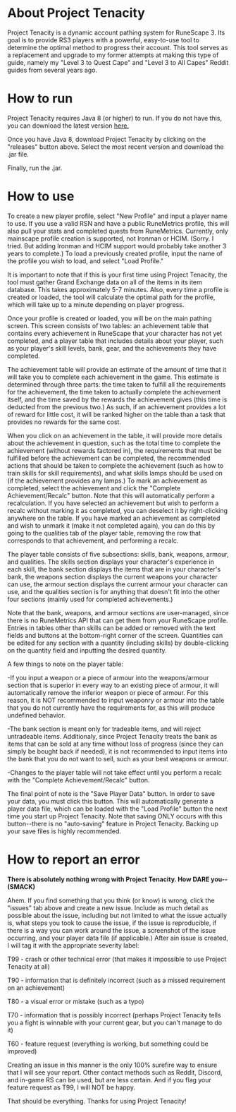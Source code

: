 # About Project Tenacity
Project Tenacity is a dynamic account pathing system for RuneScape 3. Its goal is to provide RS3 players with a powerful, easy-to-use tool to determine the optimal method to progress their account. This tool serves as a replacement and upgrade to my former attempts at making this type of guide, namely my "Level 3 to Quest Cape" and "Level 3 to All Capes" Reddit guides from several years ago.

# How to run
Project Tenacity requires Java 8 (or higher) to run. If you do not have this, you can download the latest version [here.](https://www.oracle.com/technetwork/java/javase/downloads/jre8-downloads-2133155.html)

Once you have Java 8, download Project Tenacity by clicking on the "releases" button above. Select the most recent version and download the .jar file.

Finally, run the .jar.

# How to use
To create a new player profile, select "New Profile" and input a player name to use. If you use a valid RSN and have a public RuneMetrics profile, this will also pull your stats and completed quests from RuneMetrics. Currently, only mainscape profile creation is supported, not Ironman or HCIM. (Sorry. I tried. But adding Ironman and HCIM support would probably take another 3 years to complete.) To load a previously created profile, input the name of the profile you wish to load, and select "Load Profile."

It is important to note that if this is your first time using Project Tenacity, the tool must gather Grand Exchange data on all of the items in its item database. This takes approximately 5-7 minutes. Also, every time a profile is created or loaded, the tool will calculate the optimal path for the profile, which will take up to a minute depending on player progress.

Once your profile is created or loaded, you will be on the main pathing screen. This screen consists of two tables: an achievement table that contains every achievement in RuneScape that your character has not yet completed, and a player table that includes details about your player, such as your player's skill levels, bank, gear, and the achievements they have completed.

The achievement table will provide an estimate of the amount of time that it will take you to complete each achievement in the game. This estimate is determined through three parts: the time taken to fulfill all the requirements for the achievement, the time taken to actually complete the achievement itself, and the time saved by the rewards the achievement gives (this time is deducted from the previous two.) As such, if an achievement provides a lot of reward for little cost, it will be ranked higher on the table than a task that provides no rewards for the same cost.

When you click on an achievement in the table, it will provide more details about the achievement in question, such as the total time to complete the achievement (without rewards factored in), the requirements that must be fulfilled before the achievement can be completed, the recommended actions that should be taken to complete the achievement (such as how to train skills for skill requirements), and what skills lamps should be used on (if the achievement provides any lamps.) To mark an achievement as completed, select the achievement and click the "Complete Achievement/Recalc" button. Note that this will automatically perform a recalculation. If you have selected an achievement but wish to perform a recalc without marking it as completed, you can deselect it by right-clicking anywhere on the table. If you have marked an achievement as completed and wish to unmark it (make it not completed again), you can do this by going to the qualities tab of the player table, removing the row that corresponds to that achievement, and performing a recalc.

The player table consists of five subsections: skills, bank, weapons, armour, and qualities. The skills section displays your character's experience in each skill, the bank section displays the items that are in your character's bank, the weapons section displays the current weapons your character can use, the armour section displays the current armour your character can use, and the qualities section is for anything that doesn't fit into the other four sections (mainly used for completed achievements.)

Note that the bank, weapons, and armour sections are user-managed, since there is no RuneMetrics API that can get them from your RuneScape profile. Entries in tables other than skills can be added or removed with the text fields and buttons at the bottom-right corner of the screen. Quantities can be edited for any section with a quantity (including skills) by double-clicking on the quantity field and inputting the desired quantity.

A few things to note on the player table: 

 -If you input a weapon or a piece of armour into the weapons/armour section that is superior in every way to an existing piece of armour, it will automatically remove the inferior weapon or piece of armour. For this reason, it is NOT recommended to input weaponry or armour into the table that you do not currently have the requirements for, as this will produce undefined behavior.
 
 -The bank section is meant only for tradeable items, and will reject untradeable items. Additionaly, since Project Tenacity treats the bank as items that can be sold at any time without loss of progress (since they can simply be bought back if needed), it is not recommended to input items into the bank that you do not want to sell, such as your best weapons or armour.
 
 -Changes to the player table will not take effect until you perform a recalc with the "Complete Achievement/Recalc" button.
 
The final point of note is the "Save Player Data" button. In order to save your data, you must click this button. This will automatically generate a player data file, which can be loaded with the "Load Profile" button the next time you start up Project Tenacity. Note that saving ONLY occurs with this button--there is no "auto-saving" feature in Project Tenacity. Backing up your save files is highly recommended.

# How to report an error
**There is absolutely nothing wrong with Project Tenacity. How DARE you-- (SMACK)**

Ahem. If you find something that you think (or know) is wrong, click the "issues" tab above and create a new issue. Include as much detail as possible about the issue, including but not limited to what the issue actually is, what steps you took to cause the issue, if the issue is reproducible, if there is a way you can work around the issue, a screenshot of the issue occurring, and your player data file (if applicable.) After ain issue is created, I will tag it with the appropriate severity label:

T99 - crash or other technical error (that makes it impossible to use Project Tenacity at all)

T90 - information that is definitely incorrect (such as a missed requirement on an achievement)

T80 - a visual error or mistake (such as a typo)

T70 - information that is possibly incorrect (perhaps Project Tenacity tells you a fight is winnable with your current gear, but you can't manage to do it)

T60 - feature request (everything is working, but something could be improved)

Creating an issue in this manner is the only 100% surefire way to ensure that I will see your report. Other contact methods such as Reddit, Discord, and in-game RS can be used, but are less certain. And if you flag your feature request as T99, I will NOT be happy.

That should be everything. Thanks for using Project Tenacity!
